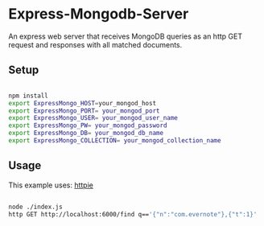 # Express-Mongodb-Server
An express web server that receives MongoDB queries as an http GET request and responses with all matched documents.

## Setup
```bash

npm install
export ExpressMongo_HOST=your_mongod_host
export ExpressMongo_PORT= your_mongod_port
export ExpressMongo_USER= your_mongod_user_name
export ExpressMongo_PW= your_mongod_password
export ExpressMongo_DB= your_mongod_db_name
export ExpressMongo_COLLECTION= your_mongod_collection_name

```

## Usage

This example uses: [httpie](https://github.com/jkbrzt/httpie)

```bash

node ./index.js
http GET http://localhost:6000/find q=='{"n":"com.evernote"},{"t":1}'
```
